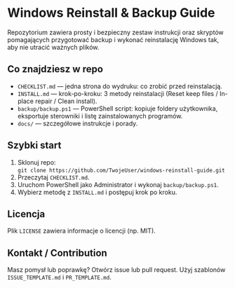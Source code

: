 # Windows Reinstall & Backup Guide

Repozytorium zawiera prosty i bezpieczny zestaw instrukcji oraz skryptów pomagających przygotować backup i wykonać reinstalację Windows tak, aby nie utracić ważnych plików.

## Co znajdziesz w repo
- `CHECKLIST.md` — jedna strona do wydruku: co zrobić przed reinstalacją.
- `INSTALL.md` — krok-po-kroku: 3 metody reinstalacji (Reset keep files / In-place repair / Clean install).
- `backup/backup.ps1` — PowerShell script: kopiuje foldery użytkownika, eksportuje sterowniki i listę zainstalowanych programów.
- `docs/` — szczegółowe instrukcje i porady.

## Szybki start
1. Sklonuj repo:  
   `git clone https://github.com/TwojeUser/windows-reinstall-guide.git`
2. Przeczytaj `CHECKLIST.md`.
3. Uruchom PowerShell jako Administrator i wykonaj `backup/backup.ps1`.
4. Wybierz metodę z `INSTALL.md` i postępuj krok po kroku.

## Licencja
Plik `LICENSE` zawiera informacje o licencji (np. MIT).

## Kontakt / Contribution
Masz pomysł lub poprawkę? Otwórz issue lub pull request. Użyj szablonów `ISSUE_TEMPLATE.md` i `PR_TEMPLATE.md`.
